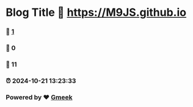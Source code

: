 # Blog Title :link: https://M9JS.github.io 
### :page_facing_up: [1](https://M9JS.github.io/tag.html) 
### :speech_balloon: 0 
### :hibiscus: 11 
### :alarm_clock: 2024-10-21 13:23:33 
### Powered by :heart: [Gmeek](https://github.com/Meekdai/Gmeek)
